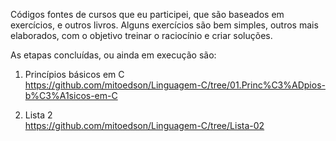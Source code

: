 Códigos fontes de cursos que eu participei, que são baseados em exercícios, e outros livros. Alguns exercícios são bem simples, outros mais elaborados, com o objetivo treinar o raciocínio e criar soluções.

As etapas concluídas, ou ainda em execução são:

01. Princípios básicos em C<br>
https://github.com/mitoedson/Linguagem-C/tree/01.Princ%C3%ADpios-b%C3%A1sicos-em-C

02. Lista 2<br>
https://github.com/mitoedson/Linguagem-C/tree/Lista-02

